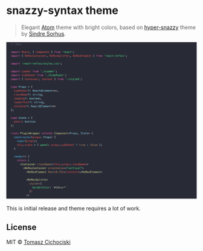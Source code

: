 # snazzy-syntax theme

> Elegant [Atom](https://atom.io) theme with bright colors, based on [hyper-snazzy](https://github.com/sindresorhus/hyper-snazzy) theme by [Sindre Sorhus](https://github.com/sindresorhus).

![](screenshot.png)

This is initial release and theme requires a lot of work.

## License

MIT © [Tomasz Cichociski](https://github.com/baransu)
